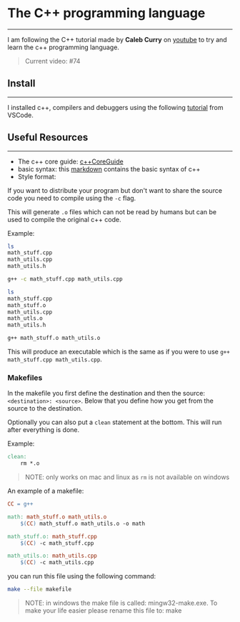 # The C++ programming language
* * *

I am following the C++ tutorial made by **Caleb Curry** on [youtube](https://www.youtube.com/playlist?list=PL_c9BZzLwBRJVJsIfe97ey45V4LP_HXiG) to try and learn the c++ programming language.

> Current video: #74


## Install
* * *

I installed c++, compilers and debuggers using the following [tutorial](https://code.visualstudio.com/docs/languages/cpp) from VSCode.

## Useful Resources
* * *

* The c++ core guide: [c++CoreGuide](https://isocpp.github.io/CppCoreGuidelines/CppCoreGuidelines)
* basic syntax: this [markdown](basics/basic_syntax.md) contains the basic syntax of c++
* Style format: 

If you want to distribute your program but don't want to share the source code you need to compile using the `-c` flag.

This will generate `.o` files which can not be read by humans but can be used to compile the original c++ code.

Example:
```bash
ls
math_stuff.cpp
math_utils.cpp
math_utils.h

g++ -c math_stuff.cpp math_utils.cpp

ls
math_stuff.cpp
math_stuff.o
math_utils.cpp
math_utls.o
math_utils.h

g++ math_stuff.o math_utils.o
```

This will produce an executable which is the same as if you were to use `g++ math_stuff.cpp math_utils.cpp`.

### Makefiles

In the makefile you first define the destination and then the source: `<destination>: <source>`. Below that you define how you get from the source to the destination.

Optionally you can also put a `clean` statement at the bottom.
This will run after everything is done.

Example:
```makefile
clean:
    rm *.o
```
> NOTE: only works on mac and linux as `rm` is not available on windows

An example of a makefile:

```makefile
CC = g++

math: math_stuff.o math_utils.o
	$(CC) math_stuff.o math_utils.o -o math

math_stuff.o: math_stuff.cpp
	$(CC) -c math_stuff.cpp

math_utils.o: math_utils.cpp
	$(CC) -c math_utils.cpp
```

you can run this file using the following command:

```bash
make --file makefile
```

> NOTE: in windows the make file is called: mingw32-make.exe. To make your life easier please rename this file to: make